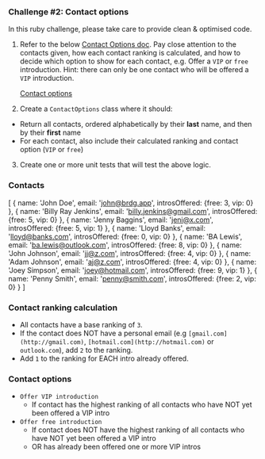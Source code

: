 ### Challenge #2: Contact options

In this ruby challenge, please take care to provide clean & optimised code.

1. Refer to the below [Contact Options doc](https://www.notion.so/Contact-options-286cdcda3d614b8c880c8d7619a404a4). Pay close attention to the contacts given, how each contact ranking is calculated, and how to decide which option to show for each contact, e.g. Offer a `VIP` or `free` introduction. Hint: there can only be one contact who will be offered a `VIP` introduction.

   [Contact options](https://www.notion.so/Contact-options-286cdcda3d614b8c880c8d7619a404a4)

2. Create a `ContactOptions` class where it should:
  - Return all contacts, ordered alphabetically by their **last** name, and then by their **first** name
  - For each contact, also include their calculated ranking and contact option (`VIP` or `free`)
3. Create one or more unit tests that will test the above logic.

### **Contacts**


[
	{
		name: 'John Doe',
		email: 'john@brdg.app',
		introsOffered: {free: 3, vip: 0}
	},
	{
		name: 'Billy Ray Jenkins',
		email: 'billy.jenkins@gmail.com',
		introsOffered: {free: 5, vip: 0}
	},
	{
		name: 'Jenny Baggins',
		email: 'jeni@x.com',
		introsOffered: {free: 5, vip: 1}
	},
	{
		name: 'Lloyd Banks',
		email: 'lloyd@banks.com',
		introsOffered: {free: 0, vip: 0}
	},
	{
		name: 'BA Lewis',
		email: 'ba.lewis@outlook.com',
		introsOffered: {free: 8, vip: 0}
	},
	{
		name: 'John Johnson',
		email: 'jj@z.com',
		introsOffered: {free: 4, vip: 0}
	},
	{
		name: 'Adam Johnson',
		email: 'aj@z.com',
		introsOffered: {free: 4, vip: 0}
	},
	{
		name: 'Joey Simpson',
		email: 'joey@hotmail.com',
		introsOffered: {free: 9, vip: 1}
	},
	{
		name: 'Penny Smith',
		email: 'penny@smith.com',
		introsOffered: {free: 2, vip: 0}
	}
]

### Contact ranking calculation

- All contacts have a base ranking of `3`.
- If the contact does NOT have a personal email (e.g `[gmail.com](http://gmail.com)`, `[hotmail.com](http://hotmail.com)` or `outlook.com`), add `2` to the ranking.
- Add `1` to the ranking for EACH intro already offered.

### Contact options

- `Offer VIP introduction`
  - If contact has the highest ranking of all contacts who have NOT yet been offered a VIP intro
- `Offer free introduction`
  - If contact does NOT have the highest ranking of all contacts who have NOT yet been offered a VIP intro
  - OR has already been offered one or more VIP intros